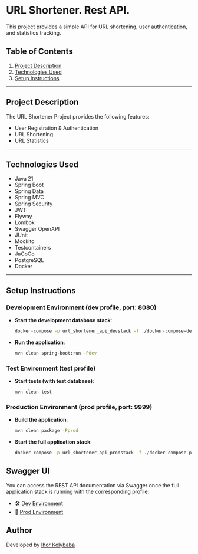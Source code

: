 # URL Shortener. Rest API.

This project provides a simple API for URL shortening, user authentication, and statistics tracking.

## Table of Contents

1. [Project Description](#project-description)
2. [Technologies Used](#technologies-used)
3. [Setup Instructions](#setup-instructions)

---

## Project Description

The URL Shortener Project provides the following features:

- User Registration & Authentication
- URL Shortening
- URL Statistics

---

## Technologies Used

- Java 21
- Spring Boot
- Spring Data
- Spring MVC
- Spring Security
- JWT
- Flyway
- Lombok
- Swagger OpenAPI
- JUnit
- Mockito
- Testcontainers
- JaCoCo
- PostgreSQL
- Docker

---

## Setup Instructions

### Development Environment (dev profile, port: 8080)

- **Start the development database stack**:  
  ```bash
  docker-compose -p url_shortener_api_devstack -f ./docker-compose-dev.yml up --build

- **Run the application**:  
  ```bash
  mvn clean spring-boot:run -Pdev

### Test Environment (test profile)

- **Start tests (with test database)**:  
  ```bash
  mvn clean test 

### Production Environment (prod profile, port: 9999)

- **Build the application**:  
  ```bash
  mvn clean package -Pprod

- **Start the full application stack**:  
  ```bash
  docker-compose -p url_shortener_api_prodstack -f ./docker-compose-prod.yml up --build

## Swagger UI

You can access the REST API documentation via Swagger once the full application stack is running
with the corresponding profile:

- 🛠️ [Dev Environment](http://localhost:8080/swagger-ui/index.html)
- 🚀 [Prod Environment](http://localhost:9999/swagger-ui/index.html)

## Author

Developed by [Ihor Kolybaba](https://github.com/stackoverblack)
